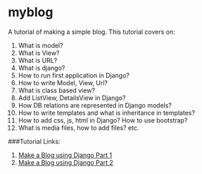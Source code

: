 myblog
======

A tutorial of making a simple blog. This tutorial covers on:

1. What is model?
2. What is View?
3. What is URL?
4. What is django?
5. How to run first application in Django?
6. How to write Model, View, Url?
7. What is class based view? 
8. Add ListView, DetailsView in Django?
9. How DB relations are represented in Django models?
10. How to write templates and what is inheritance in templates?
11. How to add css, js, html in Django? How to use bootstrap?
12. What is media files, how to add files?
etc.

###Tutorial Links:
1. <a href="http://ruddra.com/2015/09/18/make-a-blog-using-django-part-1-2/">Make a Blog using Django Part 1</a>
2. <a href="http://ruddra.com/2015/09/18/make-a-blog-using-django-part-2/">Make a Blog using Django Part 2</a>
